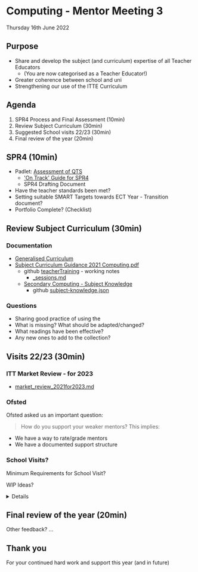 Computing - Mentor Meeting 3
============================

Thursday 16th June 2022 

## Purpose
* Share and develop the subject (and curriculum) expertise of all Teacher Educators
    * (You are now categorised as a Teacher Educator!)
* Greater coherence between school and uni
* Strengthening our use of the ITTE Curriculum

Agenda
-------
1. SPR4 Process and Final Assessment (10min)
2. Review Subject Curriculum (30min)
3. Suggested School visits 22/23 (30min)
4. Final review of the year (20min)

SPR4 (10min)
----

* Padlet: [Assessment of QTS](https://cccu.padlet.org/sharron_mackenzie1/q5lqenlrlrcaui4a)
    * ['On Track' Guide for SPR4](https://cccu.padlet.org/sharron_mackenzie1/q5lqenlrlrcaui4a/wish/2212736023)
    * SPR4 Drafting Document
* Have the teacher standards been met?
* Setting suitable SMART Targets towards ECT Year - Transition document?
* Portfolio Complete? (Checklist)

Review Subject Curriculum (30min)
------------------------

### Documentation
* [Generalised Curriculum](https://cccu.padlet.org/sharron_mackenzie1/nsp03wkvd1u5zx0z/wish/1761862569)
* [Subject Curriculum Guidance 2021 Computing.pdf](http://ccccumentors.org.uk/files/secondary/Documentation/subject-documentation/computing/Subject%20Curriculum%20Guidance%202021%20Computing.pdf)
    * github [teacherTraining](https://github.com/calaldees/teachingWorkshops/tree/master/teacherTraining) - working notes
        * [_sessions.md](../_sessions.md)
    * [Secondary Computing - Subject Knowledge](https://computingteachers.uk/subjectKnowledge/subject-knowledge.html)
        * github [subject-knowledge.json](https://github.com/ComputingTeachers/subjectKnowledge/blob/main/subject-knowledge.json)
    
### Questions
* Sharing good practice of using the
* What is missing? What should be adapted/changed?
* What readings have been effective?
* Any new ones to add to the collection?


Visits 22/23 (30min)
------------

### ITT Market Review - for 2023
* [market_review_2021for2023.md](../ITT/market_review_2021for2023.md)

### Ofsted

Ofsted asked us an important question:
> How do you support your weaker mentors?
This implies:
* We have a way to rate/grade mentors
* We have a documented support structure

### School Visits?

Minimum Requirements for School Visit?

WIP Ideas?

<details>

* Email to finalise to include PM, mentor and Student Teacher (ST)
* Joint meeting and discussion with mentor and ST
    * Using curriculum guidance document
    * Spotlight Questions
    * Readings and ideas/suggestions how embedding and implementing to aid Student Teachers progress. 
    * Linked to 
        * weekly mentor meeting record and targets 
        * lesson observations
        * meetings 
    * SK and PCK audit/tracker and development including ideas and strategies to aid development
    * Interaction with the portfolio to support progress towards Final Assessment
    * Bundle guidance and support
    * Target set and appropriateness and strategies for development of Student Teacher
* Tutor autonomy based on knowledge of mentor, Student Teacher and time of visit during course and therefore might include: 
    * Discussion regarding Collaborative Teaching Phase tasks
    * Joint with mentor half lesson observation, joint QA and feedback 
    * Separate meetings with Student Teacher or mentor
    * Observing a weekly mentor meeting and feedback post meeting or contributing to meeting
    * F2F or online depending on needs
    * Recorded lesson observation
    * Joint Planning
    * Joint Marking
    * Unseen observation (student performs a lesson and discuss's it with mentor/tutor without the mentor/tutor seeing the lesson)
</details>

Final review of the year (20min)
------------------------

Other feedback? ...


Thank you
---------

For your continued hard work and support this year (and in future)
